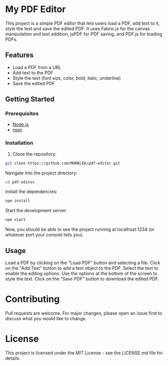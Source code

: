 # My PDF Editor

This project is a simple PDF editor that lets users load a PDF, add text to it, style the text and save the edited PDF. It uses Fabric.js for the canvas manipulation and text addition, jsPDF for PDF saving, and PDF.js for loading PDFs.

## Features

- Load a PDF from a URL
- Add text to the PDF
- Style the text (font size, color, bold, italic, underline)
- Save the edited PDF

## Getting Started

### Prerequisites

- [Node.js](https://nodejs.org/)
- [npm](https://www.npmjs.com/)

### Installation

1. Clone the repository:

```bash
git clone https://github.com/MHMALEK/pdf-editor.git
```

Navigate into the project directory:

```bash
cd pdf-editor
```

Install the dependencies:

```bash
npm install
```

Start the development server:

```bash
npm start
```

Now, you should be able to see the project running at localhost:1234 (or whatever port your console tells you).

## Usage
Load a PDF by clicking on the "Load PDF" button and selecting a file.
Click on the "Add Text" button to add a text object to the PDF.
Select the text to enable the editing options.
Use the options at the bottom of the screen to style the text.
Click on the "Save PDF" button to download the edited PDF.

# Contributing
Pull requests are welcome. For major changes, please open an issue first to discuss what you would like to change.

# License
This project is licensed under the MIT License - see the LICENSE.md file for details.

